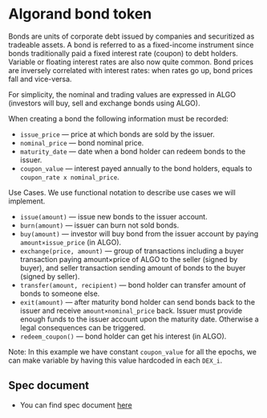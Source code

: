 # Algorand bond token

Bonds are units of corporate debt issued by companies and securitized as tradeable assets. A bond is referred to as a fixed-income instrument since bonds traditionally paid a fixed interest rate (coupon) to debt holders. Variable or floating interest rates are also now quite common. Bond prices are inversely correlated with interest rates: when rates go up, bond prices fall and vice-versa. 

For simplicity, the nominal and trading values are expressed in ALGO (investors will buy, sell and exchange bonds using ALGO).

When creating a bond the following information must be recorded:

- `issue_price` — price at which bonds are sold by the issuer.
- `nominal_price` — bond nominal price.
- `maturity_date` — date when a bond holder can redeem bonds to the issuer.
- `coupon_value` — interest payed annually to the bond holders, 
        equals to `coupon_rate x nominal_price`.

Use Cases. We use functional notation to describe use cases we will implement.

- `issue(amount)` — issue new bonds to the issuer account.
- `burn(amount)` — issuer can burn not sold bonds.
- `buy(amount)`  — investor will buy bond from the issuer account by paying 
        `amount×issue_price` (in ALGO).
- `exchange(price, amount)` — group of transactions including a buyer transaction paying amount×price of ALGO to the seller (signed by buyer), and seller transaction sending amount of bonds to the buyer (signed by seller). 
- `transfer(amount, recipient)` — bond holder can transfer amount of bonds to someone else.
- `exit(amount)`  — after maturity bond holder can send bonds back to the issuer and receive `amount×nominal_price`  back. Issuer must provide enough funds to the issuer account upon the maturity date. Otherwise a legal consequences can be triggered.
- `redeem_coupon()`  — bond holder can get his interest (in ALGO).

Note: In this example we have constant `coupon_value` for all the epochs, we can make variable by having this value hardcoded in each `DEX_i`.

## Spec document

- You can find spec document [here](https://paper.dropbox.com/doc/Algorand-Bond-Template--BOU8bTQSnmRNk23KK8McWwxXAg-hzI7C681Soo2sr6iyGFzg)
